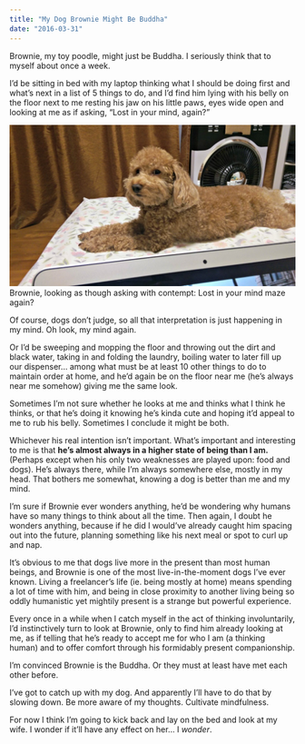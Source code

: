 ```yaml
---
title: "My Dog Brownie Might Be Buddha"
date: "2016-03-31"
---
```


Brownie, my toy poodle, might just be Buddha. I seriously think that to myself about once a week.

I’d be sitting in bed with my laptop thinking what I should be doing first and what’s next in a list of 5 things to do, and I’d find him lying with his belly on the floor next to me resting his jaw on his little paws, eyes wide open and looking at me as if asking, “Lost in your mind, again?”

![Brownie, looking as though asking with contempt: Lost in your mind maze again?](images/brownie-judging-dog-1024x579.jpg) Brownie, looking as though asking with contempt: Lost in your mind maze again?

Of course, dogs don’t judge, so all that interpretation is just happening in my mind. Oh look, my mind again.

Or I’d be sweeping and mopping the floor and throwing out the dirt and black water, taking in and folding the laundry, boiling water to later fill up our dispenser… among what must be at least 10 other things to do to maintain order at home, and he’d again be on the floor near me (he’s always near me somehow) giving me the same look.

Sometimes I’m not sure whether he looks at me and thinks what I think he thinks, or that he’s doing it knowing he’s kinda cute and hoping it’d appeal to me to rub his belly. Sometimes I conclude it might be both.

Whichever his real intention isn’t important. What’s important and interesting to me is that **he’s almost always in a higher state of being than I am.** (Perhaps except when his only two weaknesses are played upon: food and dogs). He’s always there, while I’m always somewhere else, mostly in my head. That bothers me somewhat, knowing a dog is better than me and my mind.

I’m sure if Brownie ever wonders anything, he’d be wondering why humans have so many things to think about all the time. Then again, I doubt he wonders anything, because if he did I would’ve already caught him spacing out into the future, planning something like his next meal or spot to curl up and nap.

It’s obvious to me that dogs live more in the present than most human beings, and Brownie is one of the most live-in-the-moment dogs I’ve ever known. Living a freelancer’s life (ie. being mostly at home) means spending a lot of time with him, and being in close proximity to another living being so oddly humanistic yet mightily present is a strange but powerful experience.

Every once in a while when I catch myself in the act of thinking involuntarily, I’d instinctively turn to look at Brownie, only to find him already looking at me, as if telling that he’s ready to accept me for who I am (a thinking human) and to offer comfort through his formidably present companionship.

I’m convinced Brownie is the Buddha. Or they must at least have met each other before.

I’ve got to catch up with my dog. And apparently I’ll have to do that by slowing down. Be more aware of my thoughts. Cultivate mindfulness.

For now I think I’m going to kick back and lay on the bed and look at my wife. I wonder if it’ll have any effect on her… I _wonder_.
